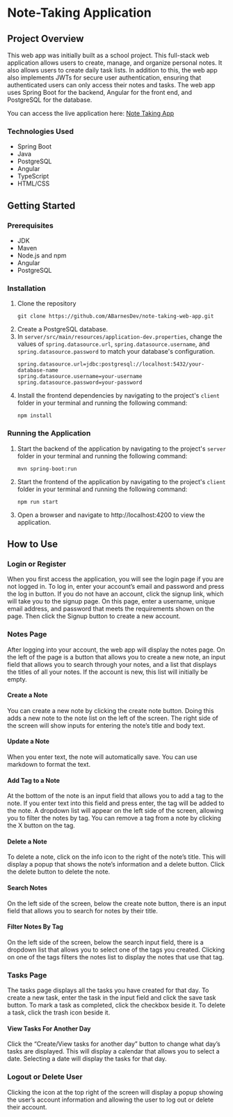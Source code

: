 # Note-Taking Application

## Project Overview
This web app was initially built as a school project. This full-stack web application allows users to create, manage, and organize personal notes. It also allows users to create daily task lists. In addition to this, the web app also implements JWTs for secure user authentication, ensuring that authenticated users can only access their notes and tasks. The web app uses Spring Boot for the backend, Angular for the front end, and PostgreSQL for the database.

You can access the live application here: [Note Taking App](https://note-taking-app-faexdkabfbgycscx.eastus2-01.azurewebsites.net/)

### Technologies Used
* Spring Boot
* Java
* PostgreSQL
* Angular
* TypeScript
* HTML/CSS

## Getting Started

### Prerequisites
* JDK
* Maven
* Node.js and npm
* Angular
* PostgreSQL

### Installation
1. Clone the repository
    ```shell
    git clone https://github.com/ABarnesDev/note-taking-web-app.git
    ```
2. Create a PostgreSQL database.
3. In `server/src/main/resources/application-dev.properties`, change the values of `spring.datasource.url`, `spring.datasource.username`, and `spring.datasource.password` to match your database's configuration.
    ```properties
    spring.datasource.url=jdbc:postgresql://localhost:5432/your-database-name
    spring.datasource.username=your-username
    spring.datasource.password=your-password
    ```
4. Install the frontend dependencies by navigating to the project's `client` folder in your terminal and running the following command:
    ```shell
    npm install
    ```

### Running the Application
1. Start the backend of the application by navigating to the project's `server` folder in your terminal and running the following command:
   ```shell
   mvn spring-boot:run
   ```
2. Start the frontend of the application by navigating to the project's `client` folder in your terminal and running the following command:
   ```shell
   npm run start
   ```
3. Open a browser and navigate to http://localhost:4200 to view the application.

## How to Use

### Login or Register
When you first access the application, you will see the login page if you are not logged in. To log in, enter your account’s email and password and press the log in button. If you do not have an account, click the signup link, which will take you to the signup page. On this page, enter a username, unique email address, and password that meets the requirements shown on the page. Then click the Signup button to create a new account.

### Notes Page
After logging into your account, the web app will display the notes page. On the left of the page is a button that allows you to create a new note, an input field that allows you to search through your notes, and a list that displays the titles of all your notes. If the account is new, this list will initially be empty.

#### Create a Note
You can create a new note by clicking the create note button. Doing this adds a new note to the note list on the left of the screen. The right side of the screen will show inputs for entering the note’s title and body text.

#### Update a Note
When you enter text, the note will automatically save. You can use markdown to format the text.

#### Add Tag to a Note
At the bottom of the note is an input field that allows you to add a tag to the note. If you enter text into this field and press enter, the tag will be added to the note. A dropdown list will appear on the left side of the screen, allowing you to filter the notes by tag. You can remove a tag from a note by clicking the X button on the tag.

#### Delete a Note
To delete a note, click on the info icon to the right of the note’s title. This will display a popup that shows the note’s information and a delete button. Click the delete button to delete the note.

#### Search Notes
On the left side of the screen, below the create note button, there is an input field that allows you to search for notes by their title.

#### Filter Notes By Tag
On the left side of the screen, below the search input field, there is a dropdown list that allows you to select one of the tags you created. Clicking on one of the tags filters the notes list to display the notes that use that tag.

### Tasks Page
The tasks page displays all the tasks you have created for that day. To create a new task, enter the task in the input field and click the save task button. To mark a task as completed, click the checkbox beside it. To delete a task, click the trash icon beside it.

#### View Tasks For Another Day
Click the “Create/View tasks for another day” button to change what day’s tasks are displayed. This will display a calendar that allows you to select a date. Selecting a date will display the tasks for that day.

### Logout or Delete User
Clicking the icon at the top right of the screen will display a popup showing the user’s account information and allowing the user to log out or delete their account.